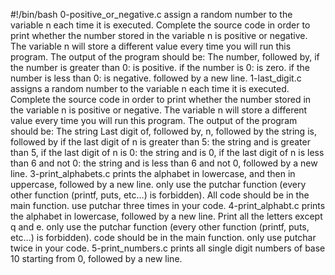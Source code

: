 #!/bin/bash
0-positive_or_negative.c assign a random number to the variable n each time it is executed. Complete the source code in order to print whether the number stored in the variable n is positive or negative. The variable n will store a different value every time you will run this program. The output of the program should be:
The number, followed by, if the number is greater than 0: is positive. if the number is 0: is zero. if the number is less than 0: is negative. followed by a new line.
1-last_digit.c assigns a random number to the variable n each time it is executed. Complete the source code in order to print whether the number stored in the variable n is positive or negative. The variable n will store a different value every time you will run this program. The output of the program should be:
The string Last digit of, followed by, n, followed by the string is, followed by
if the last digit of n is greater than 5: the string and is greater than 5, if the last digit of n is 0: the string and is 0, if the last digit of n is less than 6 and not 0: the string and is less than 6 and not 0, followed by a new line.
3-print_alphabets.c prints the alphabet in lowercase, and then in uppercase, followed by a new line. only use the putchar function (every other function (printf, puts, etc…) is forbidden). All code should be in the main function. use putchar three times in your code.
4-print_alphabt.c prints the alphabet in lowercase, followed by a new line. Print all the letters except q and e. only use the putchar function (every other function (printf, puts, etc…) is forbidden). code should be in the main function. only use putchar twice in your code.
5-print_numbers.c prints all single digit numbers of base 10 starting from 0, followed by a new line.
